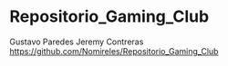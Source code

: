 # Repositorio_Gaming_Club
Gustavo Paredes
Jeremy Contreras
https://github.com/Nomireles/Repositorio_Gaming_Club
